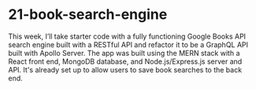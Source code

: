 # 21-book-search-engine
This week, I’ll take starter code with a fully functioning Google Books API search engine built with a RESTful API and refactor it to be a GraphQL API built with Apollo Server. The app was built using the MERN stack with a React front end, MongoDB database, and Node.js/Express.js server and API. It's already set up to allow users to save book searches to the back end.
